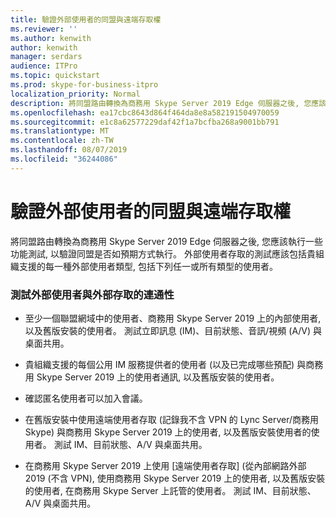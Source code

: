 ```yaml
---
title: 驗證外部使用者的同盟與遠端存取權
ms.reviewer: ''
ms.author: kenwith
author: kenwith
manager: serdars
audience: ITPro
ms.topic: quickstart
ms.prod: skype-for-business-itpro
localization_priority: Normal
description: 將同盟路由轉換為商務用 Skype Server 2019 Edge 伺服器之後, 您應該執行一些功能測試, 以驗證同盟是否如預期方式執行。 外部使用者存取的測試應該包括貴組織支援的每一種外部使用者類型, 包括下列任一或所有類型的使用者。
ms.openlocfilehash: ea17cbc8643d864f464da8e8a582191504970059
ms.sourcegitcommit: e1c8a62577229daf42f1a7bcfba268a9001bb791
ms.translationtype: MT
ms.contentlocale: zh-TW
ms.lasthandoff: 08/07/2019
ms.locfileid: "36244086"
---
```

# <a name="verify-federation-and-remote-access-for-external-users"></a>驗證外部使用者的同盟與遠端存取權

將同盟路由轉換為商務用 Skype Server 2019 Edge 伺服器之後, 您應該執行一些功能測試, 以驗證同盟是否如預期方式執行。 外部使用者存取的測試應該包括貴組織支援的每一種外部使用者類型, 包括下列任一或所有類型的使用者。
  
### <a name="test-connectivity-of-external-users-and-external-access"></a>測試外部使用者與外部存取的連通性

- 至少一個聯盟網域中的使用者、商務用 Skype Server 2019 上的內部使用者, 以及舊版安裝的使用者。 測試立即訊息 (IM)、目前狀態、音訊/視頻 (A/V) 與桌面共用。
    
- 貴組織支援的每個公用 IM 服務提供者的使用者 (以及已完成哪些預配) 與商務用 Skype Server 2019 上的使用者通訊, 以及舊版安裝的使用者。 
    
- 確認匿名使用者可以加入會議。
    
- 在舊版安裝中使用遠端使用者存取 (記錄我不含 VPN 的 Lync Server/商務用 Skype) 與商務用 Skype Server 2019 上的使用者, 以及舊版安裝使用者的使用者。 測試 IM、目前狀態、A/V 與桌面共用。
    
- 在商務用 Skype Server 2019 上使用 [遠端使用者存取] (從內部網路外部 2019 (不含 VPN), 使用商務用 Skype Server 2019 上的使用者, 以及舊版安裝的使用者, 在商務用 Skype Server 上託管的使用者。 測試 IM、目前狀態、A/V 與桌面共用。
    

